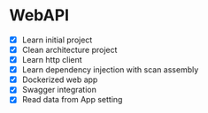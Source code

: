# WebAPI
- [x] Learn initial project
- [x] Clean architecture project
- [x] Learn http client
- [x] Learn dependency injection with scan assembly
- [x] Dockerized web app
- [x] Swagger integration
- [x] Read data from App setting
